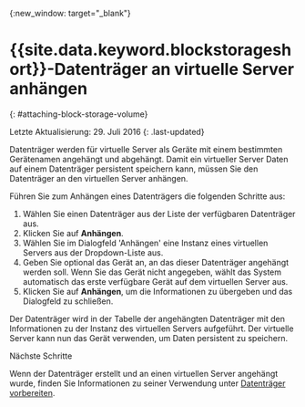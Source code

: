 
{:new_window: target="_blank"}


# {{site.data.keyword.blockstorageshort}}-Datenträger an virtuelle Server anhängen
{: #attaching-block-storage-volume}

Letzte Aktualisierung: 29. Juli 2016
{: .last-updated}

Datenträger werden für virtuelle Server als Geräte mit einem bestimmten Gerätenamen angehängt und abgehängt. Damit ein virtueller Server Daten auf einem Datenträger persistent speichern kann, müssen Sie den Datenträger an den virtuellen Server anhängen. 

Führen Sie zum Anhängen eines Datenträgers die folgenden Schritte aus:

1.	Wählen Sie einen Datenträger aus der Liste der verfügbaren Datenträger aus.
2.	Klicken Sie auf **Anhängen**.
3.	Wählen Sie im Dialogfeld 'Anhängen' eine Instanz eines virtuellen Servers aus der Dropdown-Liste aus.
4.	Geben Sie optional das Gerät an, an das dieser Datenträger angehängt werden soll. Wenn Sie das Gerät nicht angegeben, wählt das System automatisch das erste verfügbare Gerät auf dem virtuellen Server aus.
5.	Klicken Sie auf **Anhängen**, um die Informationen zu übergeben und das Dialogfeld zu schließen. 

Der Datenträger wird in der Tabelle der angehängten Datenträger mit den Informationen zu der Instanz des virtuellen Servers aufgeführt.
Der virtuelle Server kann nun das Gerät verwenden, um Daten persistent zu speichern.  

Nächste Schritte

Wenn der Datenträger erstellt und an einen virtuellen Server angehängt wurde, finden Sie Informationen zu seiner Verwendung unter [Datenträger vorbereiten](../BlockStorage/blockstorage_preparingvolume.html). 
